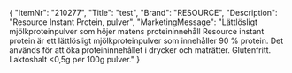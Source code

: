 {
  "ItemNr": "210277",
  "Title": "test",
  "Brand": "RESOURCE",
  "Description": "Resource Instant Protein, pulver",
  "MarketingMessage": "Lättlösligt mjölkproteinpulver som höjer matens proteininnehåll Resource instant protein är ett lättlösligt mjölkproteinpulver som innehåller 90 % protein. Det används för att öka proteininnehållet i drycker och maträtter. Glutenfritt. Laktoshalt <0,5g per 100g pulver."
}